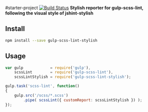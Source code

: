 #starter-project [![Build Status][travis-img]][travis-url]
**Stylish reporter for gulp-scss-lint, following the visual style of jshint-stylish**


## Install
```sh
npm install --save gulp-scss-lint-stylish
```

## Usage
```js
var gulp            = require('gulp'),
    scssLint        = require('gulp-scss-lint'),
    scssLintStylish = require('gulp-scss-lint-stylish');

gulp.task('scss-lint', function()
{
    gulp.src('/scss/*.scss')
        .pipe( scssLint({ customReport: scssLintStylish }) );
});
```

[travis-img]: https://travis-ci.org/roeldev/gulp-scss-lint-stylish.svg?branch=master
[travis-url]: https://travis-ci.org/roeldev/gulp-scss-lint-stylish
